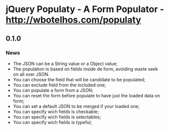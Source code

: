 # jQuery Populaty - A Form Populator - http://wbotelhos.com/populaty

## 0.1.0

### News

+ The JSON can be a String value or a Object value;
+ The population is based on fields inside de form, avoiding waste seek on all over JSON.
+ You can choose the field that will be candidate to be populated;
+ You can exclude field from the included one;
+ You can populate a form from a JSON;
+ You can reset the form before populate to have just the loaded data on form;
+ You can set a default JSON to be merged if your loaded one;
+ You can specify wich fields is checkable;
+ You can specify wich fields is selectables;
+ You can specify wich fields is typeful;

